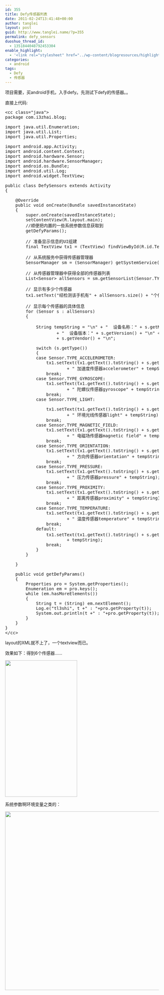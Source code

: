 ```yaml
---
id: 355
title: Defy传感器列表
date: 2011-02-24T13:41:48+00:00
author: tanglei
layout: post
guid: http://www.tanglei.name/?p=355
permalink: defy_sensors
duoshuo_thread_id:
  - 1351844048792453304
enable_highlight:
  - '<link rel="stylesheet" href="../wp-content/blogresources/highlightconfig/highlight.default.min.css"><script src="../wp-content/blogresources/highlightconfig/jquery-2.1.4.min.js"></script><script src="../wp-content/blogresources/highlightconfig/enable_highlight.js"></script>'
categories:
  - android
tags:
  - Defy
  - 传感器
---
```

项目需要，买android手机，入手defy。先测试下defy的传感器。。

直接上代码:

<pre>&lt;cc class="java">
package com.i3zhai.blog;

import java.util.Enumeration;
import java.util.List;
import java.util.Properties;

import android.app.Activity;
import android.content.Context;
import android.hardware.Sensor;
import android.hardware.SensorManager;
import android.os.Bundle;
import android.util.Log;
import android.widget.TextView;

public class DefySensors extends Activity
{

	@Override
	public void onCreate(Bundle savedInstanceState)
	{
		super.onCreate(savedInstanceState);
		setContentView(R.layout.main);
		//顺便把内置的一些系统参数信息获取到
		getDefyParams();
		
		// 准备显示信息的UI组建
		final TextView tx1 = (TextView) findViewById(R.id.TextView01);

		// 从系统服务中获得传感器管理器
		SensorManager sm = (SensorManager) getSystemService(Context.SENSOR_SERVICE);

		// 从传感器管理器中获得全部的传感器列表
		List&lt;Sensor> allSensors = sm.getSensorList(Sensor.TYPE_ALL);

		// 显示有多少个传感器
		tx1.setText("经检测该手机有" + allSensors.size() + "个传感器，他们分别是：\n");

		// 显示每个传感器的具体信息
		for (Sensor s : allSensors)
		{

			String tempString = "\n" + "  设备名称：" + s.getName() + "\n"
					+ "  设备版本：" + s.getVersion() + "\n" + "  供应商："
					+ s.getVendor() + "\n";

			switch (s.getType())
			{
			case Sensor.TYPE_ACCELEROMETER:
				tx1.setText(tx1.getText().toString() + s.getType()
						+ " 加速度传感器accelerometer" + tempString);
				break;
			case Sensor.TYPE_GYROSCOPE:
				tx1.setText(tx1.getText().toString() + s.getType()
						+ " 陀螺仪传感器gyroscope" + tempString);
				break;
			case Sensor.TYPE_LIGHT:

				tx1.setText(tx1.getText().toString() + s.getType()
						+ " 环境光线传感器light" + tempString);
				break;
			case Sensor.TYPE_MAGNETIC_FIELD:
				tx1.setText(tx1.getText().toString() + s.getType()
						+ " 电磁场传感器magnetic field" + tempString);
				break;
			case Sensor.TYPE_ORIENTATION:
				tx1.setText(tx1.getText().toString() + s.getType()
						+ " 方向传感器orientation" + tempString);
				break;
			case Sensor.TYPE_PRESSURE:
				tx1.setText(tx1.getText().toString() + s.getType()
						+ " 压力传感器pressure" + tempString);
				break;
			case Sensor.TYPE_PROXIMITY:
				tx1.setText(tx1.getText().toString() + s.getType()
						+ " 距离传感器proximity" + tempString);
				break;
			case Sensor.TYPE_TEMPERATURE:
				tx1.setText(tx1.getText().toString() + s.getType()
						+ " 温度传感器temperature" + tempString);
				break;
			default:
				tx1.setText(tx1.getText().toString() + s.getType() + " 未知传感器"
						+ tempString);
				break;
			}
		}

	}
	
	public void getDefyParams()
	{
		Properties pro = System.getProperties();
		Enumeration em = pro.keys();
		while (em.hasMoreElements())
		{
			String t = (String) em.nextElement();
			Log.e("tl3shi", t +" : "+pro.getProperty(t));
			System.out.println(t +" : "+pro.getProperty(t));
		}
	}
}
&lt;/cc></pre>

layout的XML就不上了，一个textview而已。
  
效果如下：得到6个传感器……
  
[<img src="http://www.tanglei.name/wp-content/uploads/2011/03/defy_sensors.png" alt="" title="defy_sensors" width="236" height="447" class="aligncenter size-full wp-image-356" />](http://www.tanglei.name/wp-content/uploads/2011/03/defy_sensors.png)
  

  
系统参数啊环境变量之类的：
  
[<img src="http://www.tanglei.name/wp-content/uploads/2011/02/defy_envir-1024x585.jpg" alt="" title="defy_envir" width="1024" height="585" class="aligncenter size-large wp-image-361" />](http://www.tanglei.name/wp-content/uploads/2011/02/defy_envir.jpg)
